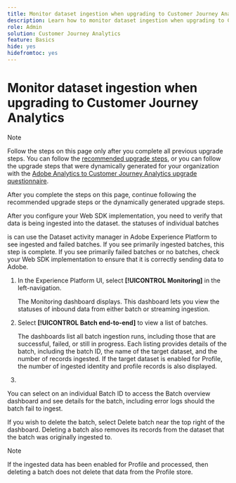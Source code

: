 ```yaml
---
title: Monitor dataset ingestion when upgrading to Customer Journey Analytics
description: Learn how to monitor dataset ingestion when upgrading to Customer Journey Analytics
role: Admin
solution: Customer Journey Analytics
feature: Basics
hide: yes
hidefromtoc: yes
---
```

# Monitor dataset ingestion when upgrading to Customer Journey Analytics

>[!NOTE]
> 
>Follow the steps on this page only after you complete all previous upgrade steps. You can follow the [recommended upgrade steps](/help/getting-started/cja-upgrade/cja-upgrade-recommendations.md#recommended-upgrade-steps-for-most-organizations), or you can follow the upgrade steps that were dynamically generated for your organization with the [Adobe Analytics to Customer Journey Analytics upgrade questionnaire](https://gigazelle.github.io/cja-ttv/). 
>
>After you complete the steps on this page, continue following the recommended upgrade steps or the dynamically generated upgrade steps. 

<!-- Should we single source this instead of duplicate it? The following steps were copied from: /help/data-ingestion/aepwebsdk.md-->

After you configure your Web SDK implementation, you need to verify that data is being ingested into the dataset. the statuses of individual batches

is  can use the Dataset activity manager in Adobe Experience Platform to see ingested and failed batches. If you see primarily ingested batches, this step is complete. If you see primarily failed batches or no batches, check your Web SDK implementation to ensure that it is correctly sending data to Adobe.

1. In the Experience Platform UI, select **[!UICONTROL Monitoring]** in the left-navigation.

   The Monitoring dashboard displays. This dashboard lets you view the statuses of inbound data from either batch or streaming ingestion. 
   
1. Select **[!UICONTROL Batch end-to-end]** to view a list of batches. 

   The dashboards list all batch ingestion runs, including those that are successful, failed, or still in progress. Each listing provides details of the batch, including the batch ID, the name of the target dataset, and the number of records ingested. If the target dataset is enabled for Profile, the number of ingested identity and profile records is also displayed.

1. 

<!-- insert screenshot -->

You can select on an individual Batch ID to access the Batch overview dashboard and see details for the batch, including error logs should the batch fail to ingest.

<!-- insert screenshot -->

If you wish to delete the batch, select Delete batch near the top right of the dashboard. Deleting a batch also removes its records from the dataset that the batch was originally ingested to.

>[!NOTE]
>
>If the ingested data has been enabled for Profile and processed, then deleting a batch does not delete that data from the Profile store.

<!-- insert screenshot -->




